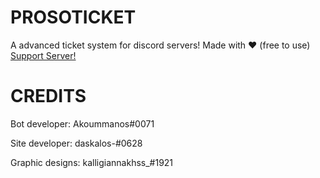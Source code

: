 # PROSOTICKET
A advanced ticket system for discord servers! Made with ❤️ (free to use)
[Support Server!](https://discord.gg/5tjpcTt4pE)

# CREDITS

Bot developer: Akoummanos#0071

Site developer: daskalos-#0628

Graphic designs: kalligiannakhss_#1921

